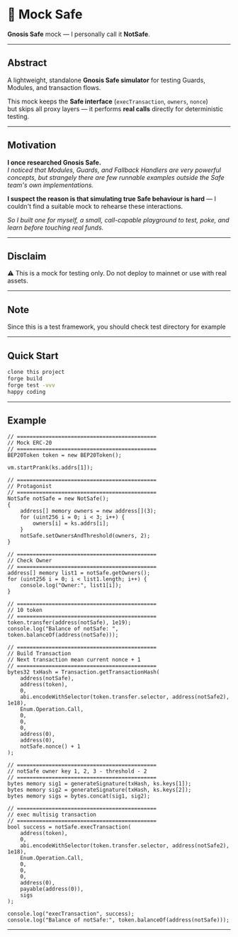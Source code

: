 # 🧪 Mock Safe

**Gnosis Safe** mock — I personally call it **NotSafe**.

---

## Abstract
A lightweight, standalone **Gnosis Safe simulator** for testing Guards, Modules, and transaction flows.

This mock keeps the **Safe interface** (`execTransaction`, `owners`, `nonce`)  
but skips all proxy layers — it performs **real calls** directly for deterministic testing.

---
## Motivation

**I once researched Gnosis Safe.**  
*I noticed that Modules, Guards, and Fallback Handlers are very powerful concepts, but strangely there are few runnable examples outside the Safe team's own implementations.*  

**I suspect the reason is that simulating true Safe behaviour is hard** — I couldn't find a suitable mock to rehearse these interactions.  

*So I built one for myself, a small, call-capable playground to test, poke, and learn before touching real funds.*

---
## Disclaim
⚠️ This is a mock for testing only. Do not deploy to mainnet or use with real assets.

---
## Note
Since this is a test framework, you should check test directory for example

---
## Quick Start
```bash
clone this project
forge build
forge test -vvv
happy coding
```
---
## Example
```solidity
// ============================================
// Mock ERC-20
// ============================================
BEP20Token token = new BEP20Token();

vm.startPrank(ks.addrs[1]);

// ============================================
// Protagonist
// ============================================
NotSafe notSafe = new NotSafe();
{
    address[] memory owners = new address[](3);
    for (uint256 i = 0; i < 3; i++) {
        owners[i] = ks.addrs[i];
    }
    notSafe.setOwnersAndThreshold(owners, 2);
}

// ============================================
// Check Owner
// ============================================
address[] memory list1 = notSafe.getOwners();
for (uint256 i = 0; i < list1.length; i++) {
    console.log("Owner:", list1[i]);
}

// ============================================
// 10 token
// ============================================
token.transfer(address(notSafe), 1e19);
console.log("Balance of notSafe: ", token.balanceOf(address(notSafe)));

// ============================================
// Build Transaction
// Next transaction mean current nonce + 1
// ============================================
bytes32 txHash = Transaction.getTransactionHash(
    address(notSafe),
    address(token),
    0,
    abi.encodeWithSelector(token.transfer.selector, address(notSafe2), 1e18),
    Enum.Operation.Call,
    0,
    0,
    0,
    address(0),
    address(0),
    notSafe.nonce() + 1
);

// ============================================
// notSafe owner key 1, 2, 3 - threshold - 2
// ============================================
bytes memory sig1 = generateSignature(txHash, ks.keys[1]);
bytes memory sig2 = generateSignature(txHash, ks.keys[2]);
bytes memory sigs = bytes.concat(sig1, sig2);

// ============================================
// exec multisig transaction
// ============================================
bool success = notSafe.execTransaction(
    address(token),
    0,
    abi.encodeWithSelector(token.transfer.selector, address(notSafe2), 1e18),
    Enum.Operation.Call,
    0,
    0,
    0,
    address(0),
    payable(address(0)),
    sigs
);

console.log("execTransaction", success);
console.log("Balance of notSafe:", token.balanceOf(address(notSafe)));

```
---